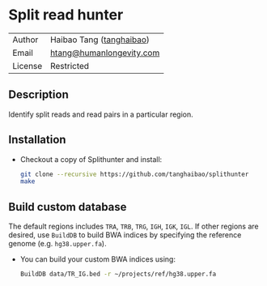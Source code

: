 # Split read hunter

|||
|---|---|
| Author | Haibao Tang ([tanghaibao](http://github.com/tanghaibao)) |
| Email | <htang@humanlongevity.com> |
| License | Restricted |

## Description

Identify split reads and read pairs in a particular region.

## Installation

- Checkout a copy of Splithunter and install:

  ```bash
  git clone --recursive https://github.com/tanghaibao/splithunter
  make
  ```

## Build custom database

The default regions includes `TRA`, `TRB`, `TRG`, `IGH`, `IGK`, `IGL`. If
other regions are desired, use ``BuildDB`` to build BWA indices by specifying
the reference genome (e.g. ``hg38.upper.fa``).

- You can build your custom BWA indices using:

    ```bash
    BuildDB data/TR_IG.bed -r ~/projects/ref/hg38.upper.fa
    ```
